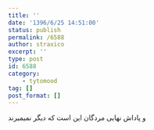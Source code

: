 ```yaml
---
title: ''
date: '1396/6/25 14:51:00'
status: publish
permalink: /6588
author: straxico
excerpt: ''
type: post
id: 6588
category:
    - tytomood
tag: []
post_format: []
---
```

و پاداش نهایی مردگان این است که دیگر نمیمیرند